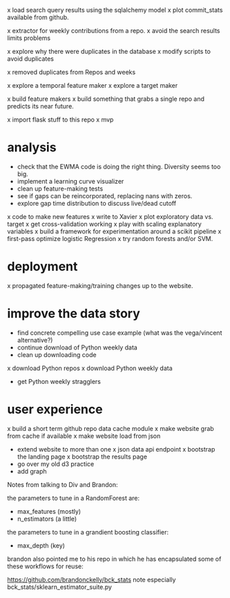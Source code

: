 x load search query results using the sqlalchemy model
x plot commit_stats available from github.

x extractor for weekly contributions from a repo.
x avoid the search results limits problems

x explore why there were duplicates in the database
x modify scripts to avoid duplicates

x removed duplicates from Repos and weeks

x explore a temporal feature maker
x explore a target maker

x build feature makers
x build something that grabs a single repo and predicts its near future.

x import flask stuff to this repo
x mvp

# analysis

- check that the EWMA code is doing the right thing. Diversity seems too big.
- implement a learning curve visualizer
- clean up feature-making tests
- see if gaps can be reincorporated, replacing nans with zeros.
- explore gap time distribution to discuss live/dead cutoff

x code to make new features
x write to Xavier
x plot exploratory data vs. target
x get cross-validation working
x play with scaling explanatory variables
x build a framework for experimentation around a scikit pipeline
x first-pass optimize logistic Regression
x try random forests and/or SVM.

# deployment

x propagated feature-making/training changes up to the website.

# improve the data story

- find concrete compelling use case example
	(what was the vega/vincent alternative?)
- continue download of Python weekly data
- clean up downloading code

x download Python repos
x download Python weekly data
- get Python weekly stragglers


# user experience

x build a short term github repo data cache module
x make website grab from cache if available
x make website load from json
- extend website to more than one 
x json data api endpoint
x bootstrap the landing page
x bootstrap the results page
- go over my old d3 practice
- add graph


Notes from talking to Div and Brandon:

the parameters to tune in a RandomForest are:
- max_features (mostly)
- n_estimators (a little)

the parameters to tune in a grandient boosting classifier:
- max_depth (key)

brandon also pointed me to his repo in which he has
encapsulated some of these workflows for reuse:

https://github.com/brandonckelly/bck_stats
note especially
bck_stats/sklearn_estimator_suite.py
